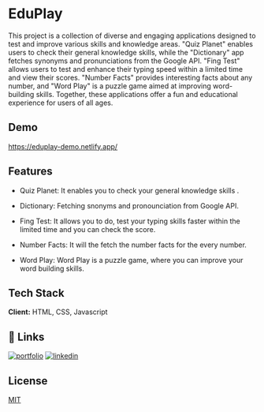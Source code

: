 
# EduPlay

This project is a collection of diverse and engaging applications designed to test and improve various skills and knowledge areas. "Quiz Planet" enables users to check their general knowledge skills, while the "Dictionary" app fetches synonyms and pronunciations from the Google API. "Fing Test" allows users to test and enhance their typing speed within a limited time and view their scores. "Number Facts" provides interesting facts about any number, and "Word Play" is a puzzle game aimed at improving word-building skills. Together, these applications offer a fun and educational experience for users of all ages.


## Demo

https://eduplay-demo.netlify.app/


## Features

- Quiz Planet: It enables you to check your general knowledge skills .

- Dictionary: Fetching snonyms and pronounciation from Google API.

- Fing Test: It allows you to do, test your typing skills faster within the limited time and you can check the score.

- Number Facts: It will the fetch the number facts for the every number.

- Word Play: Word Play is a puzzle game, where you can improve your word building skills.



## Tech Stack

**Client:** HTML, CSS, Javascript


## 🔗 Links
[![portfolio](https://img.shields.io/badge/my_portfolio-000?style=for-the-badge&logo=ko-fi&logoColor=white)](https://seeranjeeviramavelportfolio.netlify.app/)
[![linkedin](https://img.shields.io/badge/linkedin-0A66C2?style=for-the-badge&logo=linkedin&logoColor=white)](https://www.linkedin.com/in/seeranjeeviramavel/)



## License

[MIT](https://choosealicense.com/licenses/mit/)



